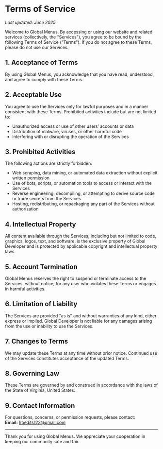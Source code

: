 # Terms of Service

_Last updated: June 2025_

Welcome to Global Menus. By accessing or using our website and related services (collectively, the "Services"), you agree to be bound by the following Terms of Service ("Terms"). If you do not agree to these Terms, please do not use our Services.

## 1. Acceptance of Terms  
By using Global Menus, you acknowledge that you have read, understood, and agree to comply with these Terms.

## 2. Acceptable Use  
You agree to use the Services only for lawful purposes and in a manner consistent with these Terms. Prohibited activities include but are not limited to:
- Unauthorized access or use of other users’ accounts or data  
- Distribution of malware, viruses, or other harmful code  
- Interfering with or disrupting the operation of the Services

## 3. Prohibited Activities  
The following actions are strictly forbidden:
- Web scraping, data mining, or automated data extraction without explicit written permission  
- Use of bots, scripts, or automation tools to access or interact with the Services  
- Reverse engineering, decompiling, or attempting to derive source code or trade secrets from the Services  
- Hosting, redistributing, or repackaging any part of the Services without authorization

## 4. Intellectual Property  
All content available through the Services, including but not limited to code, graphics, logos, text, and software, is the exclusive property of Global Developer and is protected by applicable copyright and intellectual property laws.

## 5. Account Termination  
Global Menus reserves the right to suspend or terminate access to the Services, without notice, for any user who violates these Terms or engages in harmful activities.

## 6. Limitation of Liability  
The Services are provided "as is" and without warranties of any kind, either express or implied. Global Developer is not liable for any damages arising from the use or inability to use the Services.

## 7. Changes to Terms  
We may update these Terms at any time without prior notice. Continued use of the Services constitutes acceptance of the updated Terms.

## 8. Governing Law  
These Terms are governed by and construed in accordance with the laws of the State of Virginia, United States.

## 9. Contact Information  
For questions, concerns, or permission requests, please contact:  
**Email:** hbedits123@gmail.com

---

Thank you for using Global Menus. We appreciate your cooperation in keeping our community safe and fair.